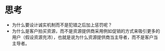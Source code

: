 # 思考

- 为什么要设计诚实机制而不是犯错之后加上惩罚呢？
- 为什么是客户拍买资源，而不是资源提供商采用例如促销的方式来吸引更多的用户（假设资源充沛），也就是说为什么资源提供商当主导者，而不是客户当主导者。